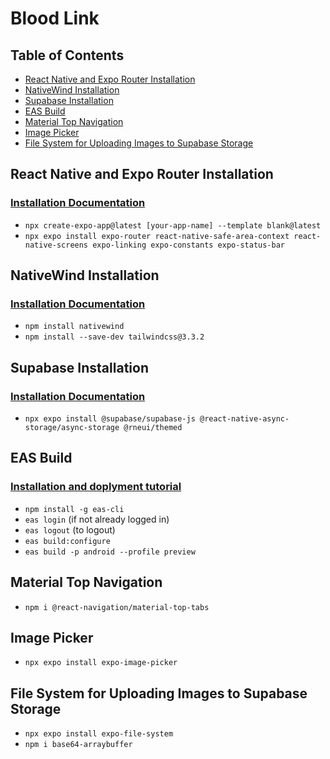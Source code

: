 # Blood Link

## Table of Contents

- [React Native and Expo Router Installation](#react-native-and-expo-router-installation)
- [NativeWind Installation](#nativewind-installation)
- [Supabase Installation](#supabase-installation)
- [EAS Build](#eas-build)
- [Material Top Navigation](#material-top-navigation)
- [Image Picker](#image-picker)
- [File System for Uploading Images to Supabase Storage](#file-system-for-uploading-images-to-supabase-storage)

## React Native and Expo Router Installation

### [Installation Documentation](https://docs.expo.dev/router/installation/#prerequisites)

- `npx create-expo-app@latest [your-app-name] --template blank@latest`
- `npx expo install expo-router react-native-safe-area-context react-native-screens expo-linking expo-constants expo-status-bar`

## NativeWind Installation

### [Installation Documentation](https://www.nativewind.dev/quick-starts/expo)

- `npm install nativewind`
- `npm install --save-dev tailwindcss@3.3.2`

## Supabase Installation

### [Installation Documentation](https://supabase.com/docs/guides/getting-started/tutorials/with-expo-react-native)

- `npx expo install @supabase/supabase-js @react-native-async-storage/async-storage @rneui/themed`

## EAS Build

### [Installation and doplyment tutorial](https://www.youtube.com/watch?v=4hw_UehVBAU&list=PLCn4foV7_u7A96yEugfr_GKMsT-1-I_L2)

- `npm install -g eas-cli`
- `eas login` (if not already logged in)
- `eas logout` (to logout)
- `eas build:configure`
- `eas build -p android --profile preview`

## Material Top Navigation

- `npm i @react-navigation/material-top-tabs`

## Image Picker

- `npx expo install expo-image-picker`

## File System for Uploading Images to Supabase Storage

- `npx expo install expo-file-system`
- `npm i base64-arraybuffer`
